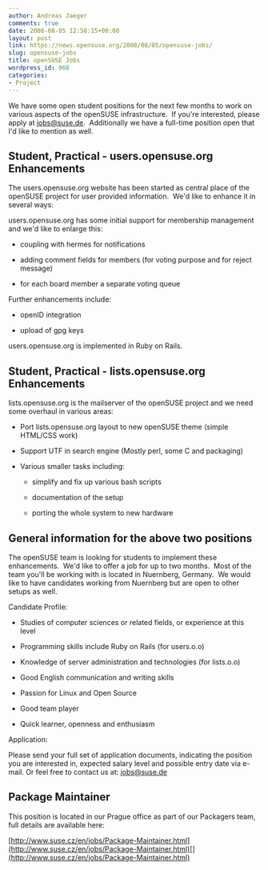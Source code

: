 ```yaml
---
author: Andreas Jaeger
comments: true
date: 2008-08-05 12:58:15+00:00
layout: post
link: https://news.opensuse.org/2008/08/05/opensuse-jobs/
slug: opensuse-jobs
title: openSUSE Jobs
wordpress_id: 968
categories:
- Project
---
```


We have some open student positions for the next few months to work on various aspects of the openSUSE infrastructure.  If you're interested, please apply at [jobs@suse.de](mailto:jobs@suse.de).  Additionally we have a full-time position open that I'd like to mention as well.

<!-- more -->


## Student, Practical - users.opensuse.org Enhancements


The users.opensuse.org website has been started as central place of the openSUSE project for user provided information.  We'd like to enhance it in several ways:

users.opensuse.org has some initial support for membership management and we'd like to enlarge this:



	
  * coupling with hermes for notifications

	
  * adding comment fields for members (for voting purpose and for reject message)

	
  * for each board member a separate voting queue


Further enhancements include:

	
  * openID integration

	
  * upload of gpg keys


users.opensuse.org is implemented in Ruby on Rails.


## Student, Practical - lists.opensuse.org Enhancements


lists.opensuse.org is the mailserver of the openSUSE project and we need some overhaul in various areas:



	
  * Port lists.opensuse.org layout to new openSUSE theme (simple HTML/CSS work)

	
  * Support UTF in search engine (Mostly perl, some C and packaging)

	
  * Various smaller tasks including:

	
    * simplify and fix up various bash scripts

	
    * documentation of the setup

	
    * porting the whole system to new hardware







## General information for the above two positions


The openSUSE team is looking for students to implement these enhancements.  We'd like to offer a job for up to two months.  Most of the team you'll be working with is located in Nuernberg, Germany.  We would like to have candidates working from Nuernberg but are open to other setups as well.

Candidate Profile:



	
  * Studies of computer sciences or related fields, or experience at this level

	
  * Programming skills include Ruby on Rails (for users.o.o)

	
  * Knowledge of server administration and technologies (for lists.o.o)

	
  * Good English communication and writing skills

	
  * Passion for Linux and Open Source

	
  * Good team player

	
  * Quick learner, openness and enthusiasm


Application:

Please send your full set of application documents, indicating the position you are interested in, expected salary level and possible entry date via e-mail. Or feel free to contact us at: [jobs@suse.de](mailto:jobs@suse.de)


## Package Maintainer


This position is located in our Prague office as part of our Packagers team, full details are available here:

[http://www.suse.cz/en/jobs/Package-Maintainer.html](http://www.suse.cz/en/jobs/Package-Maintainer.html)[](http://www.suse.cz/en/jobs/Package-Maintainer.html)
